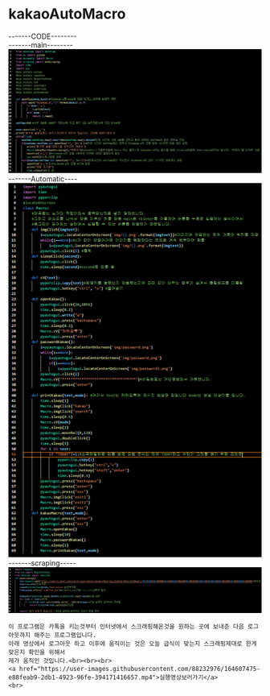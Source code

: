 # kakaoAutoMacro
<html>
  <body>
    -------CODE--------<br>
    -------main--------<br>
    <img src="./githubMacro_img/main.png"><br>
    -------Automatic----<br>
    <img src="./githubMacro_img/Automatic.png"><br>
    -------scraping-----<br>
    <img src="./githubMacro_img/scraping.png">

    이 프로그램은 카톡을 키는것부터 인터넷에서 스크래핑해온것을 원하는 곳에 보내준 다음 로그아웃까지 해주는 프로그램입니다.
    아래 영상에서 로그아웃 하고 이후에 움직이는 것은 오늘 급식이 맞는지 스크래핑제대로 한게 맞은지 확인을 위해서
    제가 움직인 것입니다.<br><br><br>
    <a href="https://user-images.githubusercontent.com/88232976/164607475-e88feab9-2db1-4923-96fe-394171416657.mp4">실행영상보러가기</a>
    <br>
  </body>
</html>

